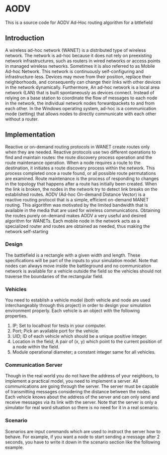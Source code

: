 # AODV
This is a source code for AODV Ad-Hoc routing algorithm for a bttlefield
## Introduction
A wireless ad-hoc network (WANET) is a distributed type of wireless network. The
network is ad-hoc because it does not rely on preexisting network infrastructures,
such as routers in wired networks or access points in managed wireless networks.
Sometimes it is also referred to as Mobile Ad-hoc Network. This network is
continuously self-configuring and infrastructure-less. Devices may move from
their position, replace their neighborhoods, and consequently can change their
links with other devices in the network dynamically. Furthermore, An ad-hoc
network is a local area network (LAN) that is built spontaneously as devices
connect. Instead of relying on a base station to coordinate the flow of messages
to each node in the network, the individual network nodes forward ​packets​ to
and from each other. In the Windows operating system, ad-hoc is a
communication mode (setting) that allows nodes to directly communicate with
each other without a router.
## Implementation
Reactive or on-demand routing protocols in WANET create routes only when they
are needed. Reactive protocols use two different operations to find and maintain
routes: the route discovery process operation and the route maintenance
operation. When a node requires a route to the destination, it initiates a route
discovery process within the network. This process completed once a route
found, or all possible route permutations are examined. Route maintenance is
the process of responding to changes in the topology that happens after a route
has initially been created. When the link is broken, the nodes in the network try
to detect link breaks on the established routes. AODV (Ad-hoc On-demand
Distance Vector) is a reactive routing protocol that is a simple, efficient
on-demand MANET routing. This algorithm was motivated by the limited
bandwidth that is available in the media that are used for wireless
communications. Obtaining the routes purely on-demand makes AODV a very
useful and desired algorithm for WANETs. Each mobile node in the network acts
as a specialized router and routes are obtained as needed, thus making the
network self-starting
### Design
The battlefield is a rectangle with a given width and length. These specifications
will be part of the inputs to your simulation model. Note that nodes can always
move inside the battleground and no communication network is available for a
vehicle outside the field so the vehicles should not traverse the boundaries of the
rectangular field.
### Vehicles
You need to establish a vehicle model (both vehicle and node are used
interchangeably through this project) in order to design your simulation
environment properly. Each vehicle is an object with the following properties.
1. IP; Set to localhost for tests in your computer.
2. Port; Pick an available port for the vehicle.
3. UID; ID of each vehicle which should be a unique positive integer.
4. Location in the field; A pair of (x, y) which point to the current position of a
node within the field.
5. Module operational diameter; a constant integer same for all vehicles.
### Communication Server
Though in the real world you do not have the address of your neighbors, to
implement a practical model, you need to implement a server. All
communications are going through the server. The server must be capable of
transmitting messages considering the distance between the nodes. Each vehicle
knows about the address of the server and can only send and receive messages
via its link with the server. Note that the server is only a simulator for real word
situation so there is no need for it in a real scenario.
### Scenario
Scenarios are input commands which are used to instruct the server how to
behave. For example, if you want a node to start sending a message after 2
seconds, you have to write it down in the scenario section like the following
example.
